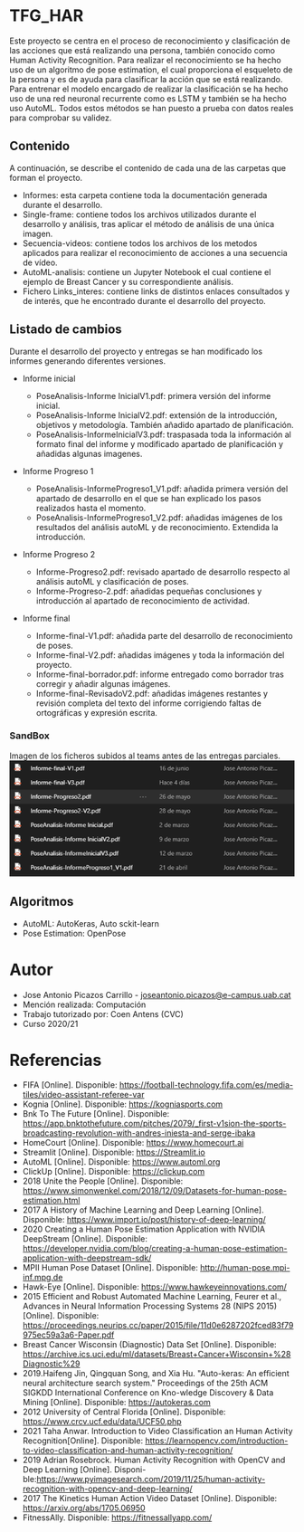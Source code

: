 # TFG_HAR
Este proyecto se centra en el proceso de reconocimiento y clasificación de las acciones que está realizando una persona, también conocido como Human Activity Recognition. Para realizar el reconocimiento se ha hecho uso de un algoritmo de pose estimation, el cual proporciona el esqueleto de la persona y es de ayuda para clasificar la acción que se está realizando.  Para entrenar el modelo encargado de realizar la clasificación se ha hecho uso de una red neuronal recurrente como es LSTM y también se ha hecho uso AutoML. Todos estos métodos se han puesto a prueba con datos reales para comprobar su validez.

## Contenido
A continuación, se describe el contenido de cada una de las carpetas que forman el proyecto.

* Informes: esta carpeta contiene toda la documentación generada durante el desarrollo.
* Single-frame: contiene todos los archivos utilizados durante el desarrollo y análisis, tras aplicar el método de análisis de una única imagen.
* Secuencia-videos: contiene todos los archivos de los metodos aplicados para realizar el reconocimiento de acciones a una secuencia de vídeo.
* AutoML-analisis: contiene un Jupyter Notebook el cual contiene el ejemplo de Breast Cancer y su correspondiente análisis.
* Fichero Links_interes: contiene links de distintos enlaces consultados y de interés, que he encontrado durante el desarrollo del proyecto.



## Listado de cambios
Durante el desarrollo del proyecto y entregas se han modificado los informes generando diferentes versiones.
* Informe inicial
    * PoseAnalisis-Informe InicialV1.pdf: primera versión del informe inicial.
    * PoseAnalisis-Informe InicialV2.pdf: extensión de la introducción, objetivos y metodología. También añadido apartado de planificación.
    * PoseAnalisis-InformeInicialV3.pdf: traspasada toda la información al formato final del informe y modificado apartado de planificación y añadidas algunas imagenes.

* Informe Progreso 1
    * PoseAnalisis-InformeProgreso1_V1.pdf: añadida primera versión del apartado de desarrollo en el que se han explicado los pasos realizados hasta el momento.
    * PoseAnalisis-InformeProgreso1_V2.pdf: añadidas imágenes de los resultados del análisis autoML y de reconocimiento. Extendida la introducción.

* Informe Progreso 2
    * Informe-Progreso2.pdf: revisado apartado de desarrollo respecto al análisis autoML y clasificación de poses.
    * Informe-Progreso-2.pdf: añadidas pequeñas conclusiones y introducción al apartado de reconocimiento de actividad.

* Informe final
    * Informe-final-V1.pdf: añadida parte del desarrollo de reconocimiento de poses.
    * Informe-final-V2.pdf: añadidas imágenes y toda la información del proyecto.
    * Informe-final-borrador.pdf: informe entregado como borrador tras corregir y añadir algunas imágenes.
    * Informe-final-RevisadoV2.pdf: añadidas imágenes restantes y revisión completa del texto del informe corrigiendo faltas de ortográficas y expresión escrita.

### SandBox
Imagen de los ficheros subidos al teams antes de las entregas parciales.
![SandBox Teams](Sandboxteams.png)

## Algoritmos
* AutoML: AutoKeras, Auto sckit-learn
* Pose Estimation: OpenPose

# Autor
* Jose Antonio Picazos Carrillo - joseantonio.picazos@e-campus.uab.cat
* Mención realizada: Computación
* Trabajo tutorizado por: Coen Antens (CVC)
* Curso 2020/21

# Referencias
*	FIFA [Online]. Disponible: https://football-technology.fifa.com/es/media-tiles/video-assistant-referee-var 
*	Kognia [Online]. Disponible: https://kogniasports.com 
*	Bnk To The Future [Online]. Disponible: https://app.bnktothefuture.com/pitches/2079/_first-v1sion-the-sports-broadcasting-revolution-with-andres-iniesta-and-serge-ibaka 
*	HomeCourt [Online]. Disponible: https://www.homecourt.ai
*	Streamlit [Online]. Disponible: https://Streamlit.io
*	AutoML [Online]. Disponible: https://www.automl.org
*	ClickUp [Online]. Disponible: https://clickup.com
*	2018 Unite the People [Online]. Disponible: https://www.simonwenkel.com/2018/12/09/Datasets-for-human-pose-estimation.html
*	2017 A History of Machine Learning and Deep Learning [Online]. Disponible: https://www.import.io/post/history-of-deep-learning/ 
*	2020 Creating a Human Pose Estimation Application with NVIDIA DeepStream [Online]. Disponible: https://developer.nvidia.com/blog/creating-a-human-pose-estimation-application-with-deepstream-sdk/  
*	MPII Human Pose Dataset [Online]. Disponible:  http://human-pose.mpi-inf.mpg.de
*	Hawk-Eye [Online]. Disponible: https://www.hawkeyeinnovations.com/ 
*	2015 Efficient and Robust Automated Machine Learning, Feurer et al., Advances in Neural Information Processing Systems 28 (NIPS 2015) [Online]. Disponible: https://proceedings.neurips.cc/paper/2015/file/11d0e6287202fced83f79975ec59a3a6-Paper.pdf 
*	Breast Cancer Wisconsin (Diagnostic) Data Set [Online]. Disponible: https://archive.ics.uci.edu/ml/datasets/Breast+Cancer+Wisconsin+%28Diagnostic%29 
*	2019.Haifeng Jin, Qingquan Song, and Xia Hu. "Auto-keras: An efficient neural architecture search system." Proceedings of the 25th ACM SIGKDD International Conference on Kno-wledge Discovery & Data Mining [Online]. Disponible: https://autokeras.com 
*	2012 University of Central Florida [Online]. Disponible: https://www.crcv.ucf.edu/data/UCF50.php 
*	2021 Taha Anwar. Introduction to Video Classification an Human Activity Recognition[Online]. Disponible: https://learnopencv.com/introduction-to-video-classification-and-human-activity-recognition/
*	2019 Adrian Rosebrock. Human Activity Recognition with OpenCV and Deep Learning [Online]. Disponi-ble:https://www.pyimagesearch.com/2019/11/25/human-activity-recognition-with-opencv-and-deep-learning/ 
*	2017 The Kinetics Human Action Video Dataset [Online]. Disponible: https://arxiv.org/abs/1705.06950 
*	FitnessAlly. Disponible: https://fitnessallyapp.com/ 
 

